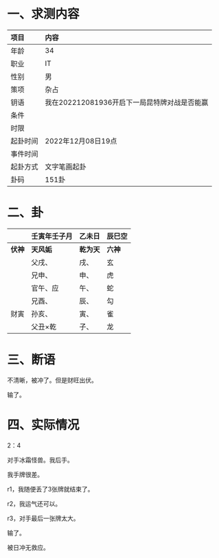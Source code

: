# 一、求测内容

| 项目     | 内容                                         |
| :------- | :------------------------------------------- |
| 年龄     | 34                                           |
| 职业     | IT                                           |
| 性别     | 男                                           |
| 策项     | 杂占                                         |
| 钥语     | 我在202212081936开启下一局昆特牌对战是否能赢 |
| 条件     |                                              |
| 时限     |                                              |
| 起卦时间 | 2022年12月08日19点                           |
| 事件时间 |                                              |
| 起卦方式 | 文字笔画起卦                                 |
| 卦码     | 151卦                                        |

# 二、卦

|                | 壬寅年壬子月     | 乙未日           | 辰巳空         |
| :------------- | :--------------- | :--------------- | :------------- |
| **伏神** | **天风姤** | **乾为天** | **六神** |
|                | 父戌、           | 戌、             | 玄             |
|                | 兄申、           | 申、             | 虎             |
|                | 官午、应         | 午、             | 蛇             |
|                | 兄酉、           | 辰、             | 勾             |
| 财寅           | 孙亥、           | 寅、             | 雀             |
|                | 父丑×乾         | 子、             | 龙             |

# 三、断语

不清晰，被冲了。但是财旺出伏。

输了。

# 四、实际情况

2：4

对手冰霜怪兽。我后手。

我手牌很差。

r1，我随便丢了3张牌就结束了。

r2，我运气还可以。

r3，对手最后一张牌太大。

输了。

被日冲无救应。
